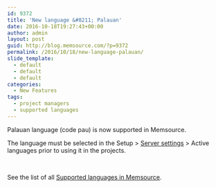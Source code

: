 ```yaml
---
id: 9372
title: 'New language &#8211; Palauan'
date: 2016-10-18T19:27:43+00:00
author: admin
layout: post
guid: http://blog.memsource.com/?p=9372
permalink: /2016/10/18/new-language-palauan/
slide_template:
  - default
  - default
  - default
categories:
  - New Features
tags:
  - project managers
  - supported languages
---
```

Palauan language (code pau) is now supported in Memsource.

The language must be selected in the Setup > [Server settings](http://wiki.memsource.com/wiki/Memsource_Cloud_User_Manual#Server_Settings) > Active languages prior to using it in the projects.

&nbsp;

See the list of all [Supported languages in Memsource](http://wiki.memsource.com/wiki/Supported_Languages).